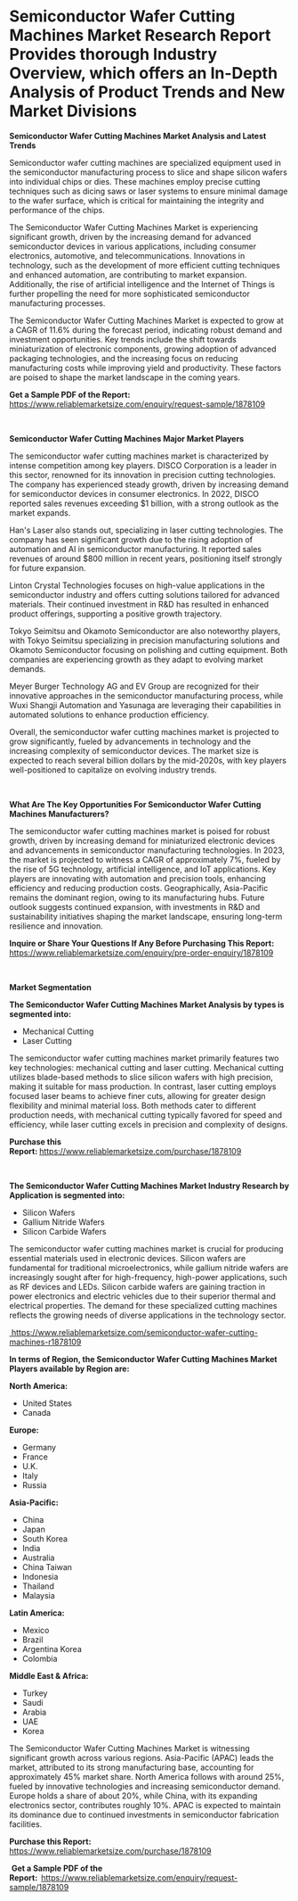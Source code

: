 <p><h1>Semiconductor Wafer Cutting Machines Market Research Report Provides thorough Industry Overview, which offers an In-Depth Analysis of Product Trends and New Market Divisions</h1></p><p><strong>Semiconductor Wafer Cutting Machines Market Analysis and Latest Trends</strong></p>
<p><p>Semiconductor wafer cutting machines are specialized equipment used in the semiconductor manufacturing process to slice and shape silicon wafers into individual chips or dies. These machines employ precise cutting techniques such as dicing saws or laser systems to ensure minimal damage to the wafer surface, which is critical for maintaining the integrity and performance of the chips.</p><p>The Semiconductor Wafer Cutting Machines Market is experiencing significant growth, driven by the increasing demand for advanced semiconductor devices in various applications, including consumer electronics, automotive, and telecommunications. Innovations in technology, such as the development of more efficient cutting techniques and enhanced automation, are contributing to market expansion. Additionally, the rise of artificial intelligence and the Internet of Things is further propelling the need for more sophisticated semiconductor manufacturing processes.</p><p>The Semiconductor Wafer Cutting Machines Market is expected to grow at a CAGR of 11.6% during the forecast period, indicating robust demand and investment opportunities. Key trends include the shift towards miniaturization of electronic components, growing adoption of advanced packaging technologies, and the increasing focus on reducing manufacturing costs while improving yield and productivity. These factors are poised to shape the market landscape in the coming years.</p></p>
<p><strong>Get a Sample PDF of the Report:&nbsp;</strong> <a href="https://www.reliablemarketsize.com/enquiry/request-sample/1878109?utm_campaign=2034&utm_medium=2&utm_source=Github&utm_content=ia&utm_term=12042025&utm_id=semiconductor-wafer-cutting-machines">https://www.reliablemarketsize.com/enquiry/request-sample/1878109</a></p>
<p>&nbsp;</p>
<p><strong>Semiconductor Wafer Cutting Machines Major Market Players</strong></p>
<p><p>The semiconductor wafer cutting machines market is characterized by intense competition among key players. DISCO Corporation is a leader in this sector, renowned for its innovation in precision cutting technologies. The company has experienced steady growth, driven by increasing demand for semiconductor devices in consumer electronics. In 2022, DISCO reported sales revenues exceeding $1 billion, with a strong outlook as the market expands.</p><p>Han's Laser also stands out, specializing in laser cutting technologies. The company has seen significant growth due to the rising adoption of automation and AI in semiconductor manufacturing. It reported sales revenues of around $800 million in recent years, positioning itself strongly for future expansion.</p><p>Linton Crystal Technologies focuses on high-value applications in the semiconductor industry and offers cutting solutions tailored for advanced materials. Their continued investment in R&D has resulted in enhanced product offerings, supporting a positive growth trajectory.</p><p>Tokyo Seimitsu and Okamoto Semiconductor are also noteworthy players, with Tokyo Seimitsu specializing in precision manufacturing solutions and Okamoto Semiconductor focusing on polishing and cutting equipment. Both companies are experiencing growth as they adapt to evolving market demands.</p><p>Meyer Burger Technology AG and EV Group are recognized for their innovative approaches in the semiconductor manufacturing process, while Wuxi Shangji Automation and Yasunaga are leveraging their capabilities in automated solutions to enhance production efficiency.</p><p>Overall, the semiconductor wafer cutting machines market is projected to grow significantly, fueled by advancements in technology and the increasing complexity of semiconductor devices. The market size is expected to reach several billion dollars by the mid-2020s, with key players well-positioned to capitalize on evolving industry trends.</p></p>
<p>&nbsp;</p>
<p><strong>What Are The Key Opportunities For Semiconductor Wafer Cutting Machines Manufacturers?</strong></p>
<p><p>The semiconductor wafer cutting machines market is poised for robust growth, driven by increasing demand for miniaturized electronic devices and advancements in semiconductor manufacturing technologies. In 2023, the market is projected to witness a CAGR of approximately 7%, fueled by the rise of 5G technology, artificial intelligence, and IoT applications. Key players are innovating with automation and precision tools, enhancing efficiency and reducing production costs. Geographically, Asia-Pacific remains the dominant region, owing to its manufacturing hubs. Future outlook suggests continued expansion, with investments in R&D and sustainability initiatives shaping the market landscape, ensuring long-term resilience and innovation.</p></p>
<p><strong>Inquire or Share Your Questions If Any Before Purchasing This Report:</strong> <a href="https://www.reliablemarketsize.com/enquiry/pre-order-enquiry/1878109?utm_campaign=2034&utm_medium=2&utm_source=Github&utm_content=ia&utm_term=12042025&utm_id=semiconductor-wafer-cutting-machines">https://www.reliablemarketsize.com/enquiry/pre-order-enquiry/1878109</a></p>
<p>&nbsp;</p>
<p><strong>Market Segmentation</strong></p>
<p><strong>The Semiconductor Wafer Cutting Machines Market Analysis by types is segmented into:</strong></p>
<p><ul><li>Mechanical Cutting</li><li>Laser Cutting</li></ul></p>
<p><p>The semiconductor wafer cutting machines market primarily features two key technologies: mechanical cutting and laser cutting. Mechanical cutting utilizes blade-based methods to slice silicon wafers with high precision, making it suitable for mass production. In contrast, laser cutting employs focused laser beams to achieve finer cuts, allowing for greater design flexibility and minimal material loss. Both methods cater to different production needs, with mechanical cutting typically favored for speed and efficiency, while laser cutting excels in precision and complexity of designs.</p></p>
<p><strong>Purchase this Report:&nbsp;</strong><a href="https://www.reliablemarketsize.com/purchase/1878109?utm_campaign=2034&utm_medium=2&utm_source=Github&utm_content=ia&utm_term=12042025&utm_id=semiconductor-wafer-cutting-machines">https://www.reliablemarketsize.com/purchase/1878109</a></p>
<p>&nbsp;</p>
<p><strong>The Semiconductor Wafer Cutting Machines Market Industry Research by Application is segmented into:</strong></p>
<p><ul><li>Silicon Wafers</li><li>Gallium Nitride Wafers</li><li>Silicon Carbide Wafers</li></ul></p>
<p><p>The semiconductor wafer cutting machines market is crucial for producing essential materials used in electronic devices. Silicon wafers are fundamental for traditional microelectronics, while gallium nitride wafers are increasingly sought after for high-frequency, high-power applications, such as RF devices and LEDs. Silicon carbide wafers are gaining traction in power electronics and electric vehicles due to their superior thermal and electrical properties. The demand for these specialized cutting machines reflects the growing needs of diverse applications in the technology sector.</p></p>
<p><a href="https://www.reliablemarketsize.com/semiconductor-wafer-cutting-machines-r1878109?utm_campaign=2034&utm_medium=2&utm_source=Github&utm_content=ia&utm_term=12042025&utm_id=semiconductor-wafer-cutting-machines">&nbsp;https://www.reliablemarketsize.com/semiconductor-wafer-cutting-machines-r1878109</a></p>
<p><strong>In terms of Region, the Semiconductor Wafer Cutting Machines Market Players available by Region are:</strong></p>
<p>
    <p> <strong> North America: </strong>
        <ul>
            <li>United States</li>
            <li>Canada</li>
        </ul>
        </p> 
    <p> <strong> Europe: </strong>
        <ul>
            <li>Germany</li>
            <li>France</li>
            <li>U.K.</li>
            <li>Italy</li>
            <li>Russia</li>
        </ul>
        </p> 
    <p> <strong> Asia-Pacific: </strong>
        <ul>
            <li>China</li>
            <li>Japan</li>
            <li>South Korea</li>
            <li>India</li>
            <li>Australia</li>
            <li>China Taiwan</li>
            <li>Indonesia</li>
            <li>Thailand</li>
            <li>Malaysia</li>
        </ul>
        </p> 
    <p> <strong> Latin America: </strong>
        <ul>
            <li>Mexico</li>
            <li>Brazil</li>
            <li>Argentina Korea</li>
            <li>Colombia</li>
        </ul>
        </p> 
    <p> <strong> Middle East & Africa: </strong>
        <ul>
            <li>Turkey</li>
            <li>Saudi</li>
            <li>Arabia</li>
            <li>UAE</li>
            <li>Korea</li>
        </ul>
    </p>
    </p>
<p><p>The Semiconductor Wafer Cutting Machines Market is witnessing significant growth across various regions. Asia-Pacific (APAC) leads the market, attributed to its strong manufacturing base, accounting for approximately 45% market share. North America follows with around 25%, fueled by innovative technologies and increasing semiconductor demand. Europe holds a share of about 20%, while China, with its expanding electronics sector, contributes roughly 10%. APAC is expected to maintain its dominance due to continued investments in semiconductor fabrication facilities.</p></p>
<p><strong>Purchase this Report: </strong><a href="https://www.reliablemarketsize.com/purchase/1878109?utm_campaign=2034&utm_medium=2&utm_source=Github&utm_content=ia&utm_term=12042025&utm_id=semiconductor-wafer-cutting-machines">https://www.reliablemarketsize.com/purchase/1878109</a></p>
<p>&nbsp;<strong>Get a Sample PDF of the Report:&nbsp;&nbsp;</strong><a href="https://www.reliablemarketsize.com/enquiry/request-sample/1878109?utm_campaign=2034&utm_medium=2&utm_source=Github&utm_content=ia&utm_term=12042025&utm_id=semiconductor-wafer-cutting-machines">https://www.reliablemarketsize.com/enquiry/request-sample/1878109</a></p>
<p><strong></strong></p>
<p><p></p><p></p><p></p></p>